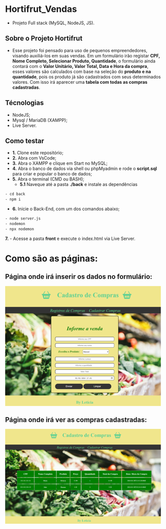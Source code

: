 # Hortifrut_Vendas
 - Projeto Full stack (MySQL, NodeJS, JS).
  
## Sobre o Projeto Hortifrut

- Esse projeto foi pensado para uso de pequenos empreendedores, visando auxiliá-los em suas vendas. Em um formulário irão registar **CPF, Nome Completo, Selecionar Produto, Quantidade**,  o formulário ainda contará com o **Valor Unitário, Valor Total, Data e Hora da compra**, esses valores são calculados com base na seleção do **produto e na quantidade**, pois os produto já são cadastrados com seus determinados valores. Com isso irá aparecer uma **tabela com todas as compras cadastradas**.

## Técnologias
- NodeJS;
- Mysql / MariaDB (XAMPP);
- Live Server.

## Como testar
- **1.** Clone este repositório;
- **2.** Abra com VsCode;
- **3.** Abra o XAMPP e clique em Start no MySQL;
- **4.** Abra o banco de dados via shell ou phpMyadmin e rode o **script.sql** para criar e popular o banco de dados;
- **5.** Abra o terminal (CMD ou BASH);
    - **5.1** Naveque até a pasta **./back** e instale as dependências
```bash
- cd back
- npm i
```
- **6.** Inicie o Back-End, com um dos comandos abaixo;
```bash
- node server.js
- nodemon
- npx nodemon
```
**7.** - Acesse a pasta **front** e execute o index.html via Live Server.

# Como são as páginas:

## Página onde irá inserir os dados no formulário:
  
![Tela01](./Telas/tela1.png)

## Página onde irá ver as compras cadastradas:
  
![Tela01](./Telas/tela2.png)

